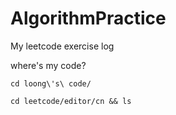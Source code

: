 # AlgorithmPractice

My leetcode exercise log

where's my code?

```shell
cd loong\'s\ code/

cd leetcode/editor/cn && ls

```